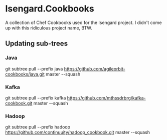 Isengard.Cookbooks
==================

A collection of Chef Cookbooks used for the Isengard project. I didn't come up with this ridiculous project name, BTW.

## Updating sub-trees

### Java

git subtree pull --prefix java https://github.com/agileorbit-cookbooks/java.git master --squash

### Kafka

git subtree pull --prefix kafka https://github.com/mthssdrbrg/kafka-cookbook.git master --squash

### Hadoop

git subtree pull --prefix hadoop https://github.com/continuuity/hadoop_cookbook.git master --squash
